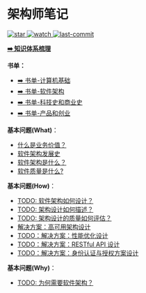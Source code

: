 # 架构师笔记

<p align="left">
  <a href="https://github.com/lyremelody/life-notes">
      <img alt="star" class="no-zoom" src="https://img.shields.io/github/stars/lyremelody/life-notes?style=social">
  </a>
  <a href="https://github.com/lyremelody/life-notes">
      <img alt="watch" class="no-zoom" src="https://img.shields.io/github/watchers/lyremelody/life-notes?style=social">
  </a>
  <a href="https://github.com/lyremelody/life-notes">
      <img alt="last-commit" class="no-zoom" src="https://img.shields.io/github/last-commit/lyremelody/life-notes?style=social">
  </a>
</p>

**[➡️ 知识体系梳理](./skillmap.md)**

**书单：**
* [➡️ 书单-计算机基础](https://www.douban.com/doulist/13915490/)
* [➡️ 书单-软件架构](https://www.douban.com/doulist/11915500/)
* [➡️ 书单-科技史和商业史](https://www.douban.com/doulist/12785657/)
* [➡️ 书单-产品和创业](https://www.douban.com/doulist/11858031/)

**基本问题(What)**：
* [什么是业务价值？](./concepts/business-value.md)
* [软件架构发展史](./timelines/software-architecture-timeline.md)
* [软件架构是什么？](./software-architecture.md#2-软件架构是什么)
* [软件质量是什么?](./software-engineering/software-quality/what-is-software-quality.md)

**基本问题(How)**：
* [TODO: 软件架构如何设计？](./software-architecture.md#5-软件架构如何设计)
* [TODO: 架构设计如何描述？](./software-architecture.md#6-软件架构如何描述)
* [TODO: 架构设计的质量如何评估？](./software-architecture.md#7-如何评估架构设计的质量)
* [解决方案：高可用架构设计](./software-engineering/design/architectural-design/solution-architecture/architecting-for-high-availability.md)
* [TODO：解决方案：性能优化设计](./software-engineering/design/architectural-design/solution-architecture/architecting-for-high-performance.md)
* [TODO：解决方案：RESTful API 设计](./software-engineering/design/architectural-design/solution-architecture/restful-api-design.md)
* [TODO：解决方案：身份认证与授权方案设计](./software-engineering/design/architectural-design/solution-architecture/architecting-for-identity-authentication-and-authorization.md)

**基本问题(Why)**：
* [TODO: 为何需要软件架构？](./software-architecture.md#3-为何需要软件架构)

